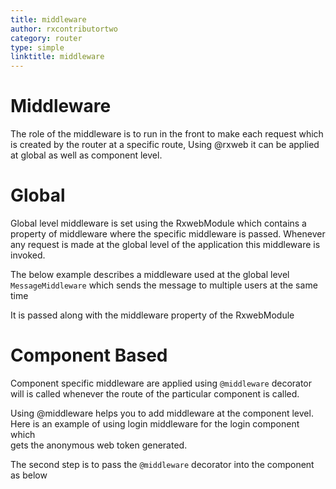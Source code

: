 ```yaml
---
title: middleware
author: rxcontributortwo
category: router
type: simple
linktitle: middleware
---
```

# Middleware 
The role of the middleware is to run in the front to make each request which is created by the router at a specific route, Using @rxweb it can be applied at global as well as component level. 

# Global
Global level middleware is set using the RxwebModule which contains a property of middleware where the specific middleware is passed. Whenever any request is made at the global level of the application this middleware is invoked. 

The below example describes a middleware used at the global level `MessageMiddleware` which sends the message to multiple users at the same time

<div component="app-code" key="middleware-router-component"></div> 

It is passed along with the middleware property of the <a class="redirect-link">RxwebModule</a> 

# Component Based
Component specific middleware are applied using `@middleware` decorator will is called whenever the route of the particular component is called.

Using @middleware helps you to add middleware at the component level. Here is an example of using login middleware for the login component which  
gets the anonymous web token generated. 

<div component="app-code" key="middleware-complete-model"></div> 

The second step is to pass the `@middleware` decorator into the component as below 

<div component="app-code" key="middleware-complete-component"></div> 